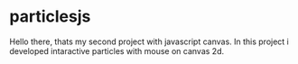 # particlesjs
Hello there, thats my second project with javascript canvas. In this project i developed intaractive particles with mouse on canvas 2d.
